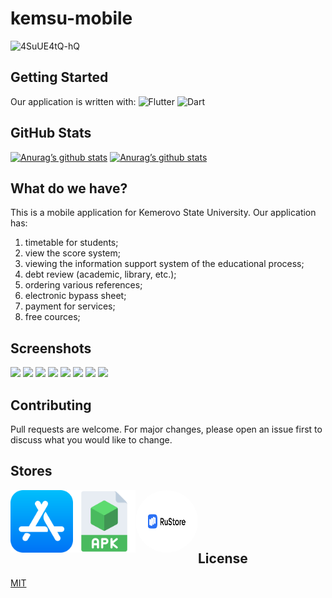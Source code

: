 # kemsu-mobile

![4SuUE4tQ-hQ](https://github.com/TDMNS/kemsu-mobile/assets/68660020/d78626f5-4cca-4b50-a4a2-ad7ff1e1f2cd)

## Getting Started

Our application is written with:
![Flutter](https://img.shields.io/badge/Flutter-%2302569B.svg?style=for-the-badge&logo=Flutter&logoColor=white)
![Dart](https://img.shields.io/badge/dart-%230175C2.svg?style=for-the-badge&logo=dart&logoColor=white)

## GitHub Stats

[![Anurag’s github stats](https://github-readme-stats.vercel.app/api?username=TDMNS)](https://github.com/TDMNS)
[![Anurag’s github stats](https://github-readme-stats.vercel.app/api?username=SeriousVenom)](https://github.com/SeriousVenom)

## What do we have?

This is a mobile application for Kemerovo State University.
Our application has:
1. timetable for students;
2. view the score system;
3. viewing the information support system of the educational process;
4. debt review (academic, library, etc.);
5. ordering various references;
6. electronic bypass sheet;
7. payment for services;
8. free cources;

## Screenshots

<img src="https://github.com/TDMNS/kemsu-mobile/assets/68660020/7a303e1c-ddb5-4b0f-a018-e1f462ec573e" width="245px">
<img src="https://github.com/TDMNS/kemsu-mobile/assets/68660020/13369efb-fbdb-4563-a8c4-cf67c1fb73fa" width="245px">
<img src="https://github.com/TDMNS/kemsu-mobile/assets/68660020/24c04e00-47ee-4720-9d09-d943befa6c26" width="245px">
<img src="https://github.com/TDMNS/kemsu-mobile/assets/68660020/9dc18de3-e0e9-4e4d-8c31-bd1a9e2be2ba" width="245px">
<img src="https://github.com/TDMNS/kemsu-mobile/assets/68660020/5782ae7d-2099-493d-9840-e4556758a2c5" width="245px">
<img src="https://github.com/TDMNS/kemsu-mobile/assets/68660020/52341438-938e-4b32-9eb5-1379b1d9d17f" width="245px">
<img src="https://github.com/TDMNS/kemsu-mobile/assets/68660020/19a3e245-0561-47f6-b777-d40fcffcf379" width="245px">
<img src="https://github.com/TDMNS/kemsu-mobile/assets/68660020/863e7c1b-a363-454d-9f48-51a76212c71b" width="245px">

## Contributing

Pull requests are welcome. For major changes, please open an issue first
to discuss what you would like to change.

## Stores

<a href="https://apps.apple.com/ru/app/%D0%BA%D0%B5%D0%BC%D0%B3%D1%83/id6444271769"><img align="left" src="https://raw.githubusercontent.com/TDMNS/kemsu-mobile/main/assets/stores/app-store.png" alt="AppStore" width="100px"/></a>
<a href="https://disk.yandex.ru/d/BUfaR-ooP8VDOQ"><img align="left" src="https://raw.githubusercontent.com/TDMNS/kemsu-mobile/main/assets/stores/apk.png" alt="Apk" width="100px"/></a>
<a href="https://apps.rustore.ru/app/com.kemsu.kemsu_app"><img align="left" src="https://raw.githubusercontent.com/TDMNS/kemsu-mobile/main/assets/stores/rustore.jpg" alt="RuStore" width="100px" alt="100px" height = "100px" style="border-radius:50%"/></a>
<br><br><br><br>

## License

[MIT](https://choosealicense.com/licenses/mit/)

